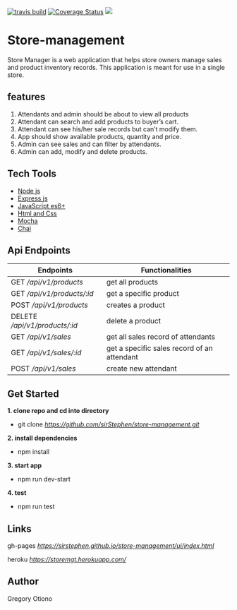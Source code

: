 [![travis build](https://img.shields.io/travis/sirStephen/store-management.svg?style=flat-square)](https://travis-ci.org/sirStephen/store-management)
[![Coverage Status](https://coveralls.io/repos/github/sirStephen/store-management/badge.svg)](https://coveralls.io/github/sirStephen/store-management)
<a href="https://codeclimate.com/github/sirStephen/store-management/maintainability"><img src="https://api.codeclimate.com/v1/badges/7b4969b7145be6cde12b/maintainability" /></a>

# Store-management

Store Manager is a web application that helps store owners manage sales and product inventory
records. This application is meant for use in a single store.

## features

1. Attendants and admin should be about to view all products
2. Attendant can search and add products to buyer’s cart.
3. Attendant can see his/her sale records but can’t modify them.
4. App should show available products, quantity and price.
5. Admin can see sales and can filter by attendants.
6. Admin can add, modify and delete products.

## Tech Tools

<ul>
  <li><a href="https://nodejs.org/en/">Node js</a></li>
  <li><a href="https://expressjs.com/">Express js</a></li>
  <li><a href="https://developer.mozilla.org/bm/docs/Web/JavaScript">JavaScript es6+</a></li>
  <li><a href="https://developer.mozilla.org/kab/docs/Web/HTML">Html and Css</a></li>
  <li><a href="https://mochajs.org/">Mocha</a></li>
  <li><a href="https://www.chaijs.com/">Chai</a></li>
</ul>

## Api Endpoints

| Endpoints                     | Functionalities                             |
| ----------------------------- | ------------------------------------------- |
| GET _/api/v1/products_        | get all products                            |
| GET _/api/v1/products/:id_    | get a specific product                      |
| POST _/api/v1/products_       | creates a product                           |
| DELETE _/api/v1/products/:id_ | delete a product                            |
| GET _/api/v1/sales_           | get all sales record of attendants          |
| GET _/api/v1/sales/:id_       | get a specific sales record of an attendant |
| POST _/api/v1/sales_          | create new attendant                        |

## Get Started

**1. clone repo and cd into directory**

- git clone _https://github.com/sirStephen/store-management.git_

**2. install dependencies**

- npm install

**3. start app**

- npm run dev-start

**4. test**

- npm run test

## Links

gh-pages _https://sirstephen.github.io/store-management/ui/index.html_

heroku _https://storemgt.herokuapp.com/_

## Author

Gregory Otiono
